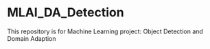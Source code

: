 # MLAI_DA_Detection
This repository is for Machine Learning project: Object Detection and Domain Adaption
